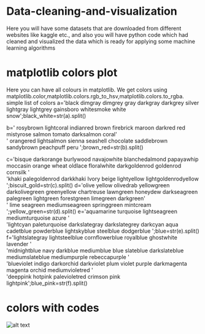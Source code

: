 # Data-cleaning-and-visualization
Here you will have some datasets that are downloaded from different websites like kaggle etc., and also you will have python code which had cleaned and visualized the data which is ready for applying some machine learning algorithms
# matplotlib colors plot
Here you can have all colours in matplotlib. We get colors using matplotlib.color,matplotlib.colors.rgb_to_hsv,matplotlib.colors.to_rgba.\
simple list of colors
a='black dimgray dimgrey gray darkgray darkgrey silver lightgray lightgrey gainsboro whitesmoke white snow';black_white=str(a).split()  

b=' rosybrown lightcoral indianred brown firebrick maroon darkred red mistyrose salmon tomato darksalmon coral' \
  ' orangered lightsalmon sienna seashell chocolate saddlebrown sandybrown peachpuff peru ';brown_red=str(b).split()  
  
c='bisque darkorange burlywood navajowhite blanchedalmond papayawhip moccasin orange wheat oldlace floralwhite darkgoldenrod goldenrod cornsilk ' \
  'khaki palegoldenrod darkkhaki Ivory beige lightyellow lightgoldenrodyellow ';biscuit_gold=str(c).split()
d='olive yellow olivedrab yellowgreen darkolivegreen greenyellow chartreuse lawngreen honeydew darkseagreen palegreen lightgreen forestgreen limegreen darkgreen' \
  ' lime seagreen mediumseagreen springgreen mintcream ';yellow_green=str(d).split()
e='aquamarine turquoise lightseagreen mediumturquoise azure ' \
  'lightcyan paleturquoise darkslategray darkslategrey darkcyan aqua cadetblue powderblue lightskyblue steelblue dodgerblue ';blue=str(e).split()
f='lightslategray lightsteelblue cornflowerblue royalblue ghostwhite lavender ' \
  'midnightblue navy darkblue mediumblue blue slateblue darkslateblue mediumslateblue mediumpurple rebeccapurple ' \
  'blueviolet indigo darkorchid darkviolet plum violet purple darkmagenta magenta orchid mediumvioletred ' \
  'deeppink hotpink palevioletred crimson pink lightpink';blue_pink=str(f).split()
# colors with codes
![alt text](https://i.stack.imgur.com/nCk6u.jpg)

